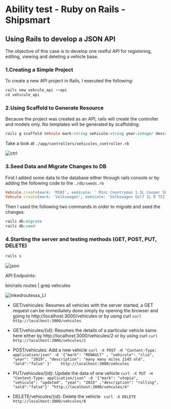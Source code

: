 
# Ability test - Ruby on Rails - Shipsmart
## Using Rails to develop a JSON API 
The objective of this case is to develop one restful API for registering, editing, viewing and deleting a vehicle base.
### 1.Creating a Simple Project
To create a new API project in Rails, I executed the following:
```ruby
rails new vehcule_api --api
cd vehicule_api 
```
	
### 2.Using Scaffold to Generate Resource
 Because the project was created as an API, rails will create the controller and models only.
 No templates will be generated by scaffolding.
	
```ruby
rails g scaffold Vehcule mark:string vehicule:string year:integer description:text sold:boolean 
```

Take a look at `./app/controllers/vehicules_controller.rb`

![ctrl](https://user-images.githubusercontent.com/69093920/111729150-b8044600-886e-11eb-8fb6-ebb1ad05dd48.PNG)


### 3.Seed Data and Migrate Changes to DB
First I added some data to the database either through rails console or by adding the following code to the `./db/seeds.rb` 
  
```ruby
Vehcule.create(mark: 'MINI', vehicule: ' Mini Countryman 1.5L Cooper SE ', year: 2017 , description:'4.686 miles Plug_in_hybrid automatic', sold:false)
Vehcule.create(mark: 'Volkswagen', vehicule: 'Volkswagen Golf 2L R TSI' , year: 2019 , description:'8,599 Petrol Automatic', sold:true) 
```

Then I used the following two commands in order to migrate and seed the changes:
 
```ruby
rails db:migrate
rails db:seed
```


### 4.Starting the server and testing methods (GET, POST, PUT, DELETE)

```ruby
rails s
```
![json](https://user-images.githubusercontent.com/69093920/111729587-ab342200-886f-11eb-8aee-489d31591949.PNG)
 


API Endpoints:

bin/rails routes | grep vehcules

![Inkedroutesss_LI](https://user-images.githubusercontent.com/69093920/111729254-f1d54c80-886e-11eb-9bb2-1f2654624c3d.jpg)



  - GET/vehicules: Resumes all vehicles
with the server started, a GET request can be immediately done
simply by opening the browser and going to http://localhost:3000/vehicules 
or by using curl ```curl http://localhost:3000/vehcules```

  - GET/vehicules/{id}: Resumes the details of a particular vehicle
same here either by http://localhost:3000/vehicules/2 
or by using curl  ```curl http://localhost:3000/vehcules/2```


  - POST/vehicules: Add a new vehicle
   ``` curl -X POST -H "Content-Type: application/json" -d '{"mark": "RENAULT" , "vehicule": "clio", "year": "2019", "description": "many many miles 2145 old", "sold":"false" }'    http://localhost:3000/vehcules ```
   
  - PUT/vehicules/{id}: Update the data of one vehicle
  ```curl -X PUT -H "Content-Type: application/json" -d '{"mark": "utopia",  "vehicule": "updated", "year": "2015" ,"description": "rolling", "sold":"false"}' "http://localhost:3000/vehcules/4" ```
  
    
  - DELETE/vehicules/{id}: Delete the vehicle
   ``` curl -X DELETE http://localhost:3000/vehcules/8```


